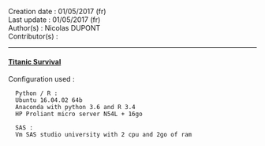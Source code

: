Creation date : 01/05/2017  (fr)          
Last update : 01/05/2017    (fr)         
Author(s) : Nicolas DUPONT     
Contributor(s) :   

---

#### **[Titanic Survival](https://www.kaggle.com/c/titanic)**











Configuration used :

	  Python / R :  
	  Ubuntu 16.04.02 64b  
	  Anaconda with python 3.6 and R 3.4  
	  HP Proliant micro server N54L + 16go

	  SAS :
	  Vm SAS studio university with 2 cpu and 2go of ram  
